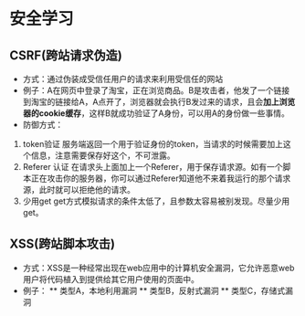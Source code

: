 # 安全学习
## CSRF(跨站请求伪造)
* 方式：通过伪装成受信任用户的请求来利用受信任的网站
* 例子：A在网页中登录了淘宝，正在浏览商品。B是攻击者，他发了一个链接到淘宝的链接给A，A点开了，浏览器就会执行B发过来的请求，且会**加上浏览器的cookie缓存**，这样B就成功验证了A身份，可以用A的身份做一些事情。
* 防御方式：
1. token验证
   服务端返回一个用于验证身份的token，当请求的时候需要加上这个信息，注意需要保存好这个，不可泄露。
2. Referer 认证
   在请求头上面加上一个Referer，用于保存请求源。如有一个脚本正在攻击你的服务器，你可以通过Referer知道他不来着我运行的那个请求源，此时就可以拒绝他的请求。
3. 少用get
  get方式模拟请求的条件太低了，且参数太容易被别发现。尽量少用get。
## XSS(跨站脚本攻击)
* 方式：XSS是一种经常出现在web应用中的计算机安全漏洞，它允许恶意web用户将代码植入到提供给其它用户使用的页面中。
* 例子：
** 类型A，本地利用漏洞
** 类型B，反射式漏洞
** 类型C，存储式漏洞
